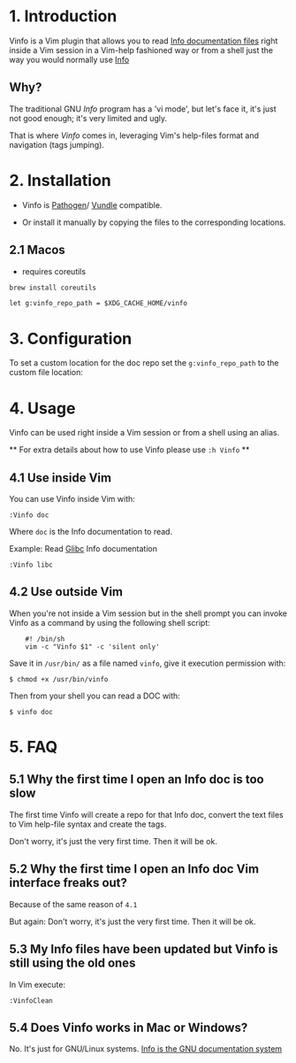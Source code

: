 # 1. Introduction

Vinfo is a Vim plugin that allows you to read
[Info documentation files](http://www.gnu.org/software/texinfo/)
right inside a Vim session in a Vim-help fashioned way or from a shell just the
way you would normally use [Info](http://www.gnu.org/software/texinfo/manual/info/info.html#Top)


## Why?

The traditional GNU *Info* program has a 'vi mode', but let's face it, it's just
not good enough; it's very limited and ugly.

That is where *Vinfo* comes in, leveraging Vim's help-files format and
navigation (tags jumping).



# 2. Installation

- Vinfo is [Pathogen](https://github.com/tpope/vim-pathogen)/
[Vundle](https://github.com/gmarik/Vundle.vim) compatible.

- Or install it manually by copying the files to the corresponding locations.


## 2.1 Macos

- requires coreutils
```sh
brew install coreutils
```


```vimscript
let g:vinfo_repo_path = $XDG_CACHE_HOME/vinfo
```

# 3. Configuration

To set a custom location for the doc repo set the `g:vinfo_repo_path` to the custom file location:


# 4. Usage

Vinfo can be used right inside a Vim session or from a shell using an alias.

** For extra details about how to use Vinfo please use `:h Vinfo` **


## 4.1 Use inside Vim

You can use Vinfo inside Vim with:

	:Vinfo doc

Where `doc` is the Info documentation to read.

Example:
Read [Glibc](http://www.gnu.org/software/libc/) Info documentation

	:Vinfo libc



## 4.2 Use outside Vim

When you're not inside a Vim session but in the shell prompt you can invoke
Vinfo as a command by using the following shell script:

		#! /bin/sh
		vim -c "Vinfo $1" -c 'silent only'

Save it in `/usr/bin/` as a file named `vinfo`, give it execution
permission with:

	$ chmod +x /usr/bin/vinfo

Then from your shell you can read a DOC with:

	$ vinfo doc



# 5. FAQ

## 5.1 Why the first time I open an Info doc is too slow

The first time Vinfo will create a repo for that Info doc, convert the text
files to Vim help-file syntax and create the tags.

Don't worry, it's just the very first time. Then it will be ok.


## 5.2 Why the first time I open an Info doc Vim interface freaks out?

Because of the same reason of `4.1`

But again: Don't worry, it's just the very first time. Then it will be ok.


## 5.3 My Info files have been updated but Vinfo is still using the old ones

In Vim execute:

	:VinfoClean


## 5.4 Does Vinfo works in Mac or Windows?

No. It's just for GNU/Linux systems.
[Info is the GNU documentation system](http://www.gnu.org/software/texinfo/manual/info/info.html)
